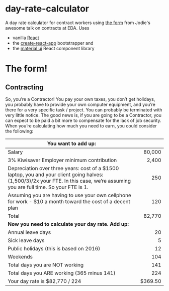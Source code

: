 # day-rate-calculator
A day rate calculator for contract workers using [the form]() from Jodie's awesome talk on contracts at EDA. Uses
- vanilla [React](https://facebook.github.io/react/)
- the [create-react-app](https://github.com/facebookincubator/create-react-app) bootstrapper
and
- the [material ui](http://www.material-ui.com/) React component library

# The form!

## Contracting
So, you’re a Contractor! You pay your own taxes, you don’t get holidays, you probably have to provide your
own computer equipment, and you’re there for a very specific task / project. You can probably be terminated
with very little notice.
The good news is, if you are going to be a Contractor, you can expect to be paid a bit more to compensate
for the lack of job security. When you’re calculating how much you need to earn, you could consider the
following:


| **You want to add up:** | |
|---|---:|
| Salary | 80,000 |
| 3% Kiwisaver Employer minimum contribution | 2,400 |
| Depreciation over three years: cost of a $1500 laptop, you and your client going halves: (1,500/3)/2x your FTE. In this case, we’re assuming you are full time. So your FTE is 1. | 250 |
| Assuming you are having to use your own cellphone for work - $10 a month toward the cost of a decent plan | 120 |
| Total | 82,770 |
| **Now you need to calculate your day rate. Add up:** |
| Annual leave days | 20 |
| Sick leave days | 5 |
| Public holidays (this is based on 2016) | 12 |
| Weekends | 104 |
| Total days you are NOT working | 141 |
| Total days you ARE working (365 minus 141) | 224 |
| Your day rate is $82,770 / 224 | $369.50 |
